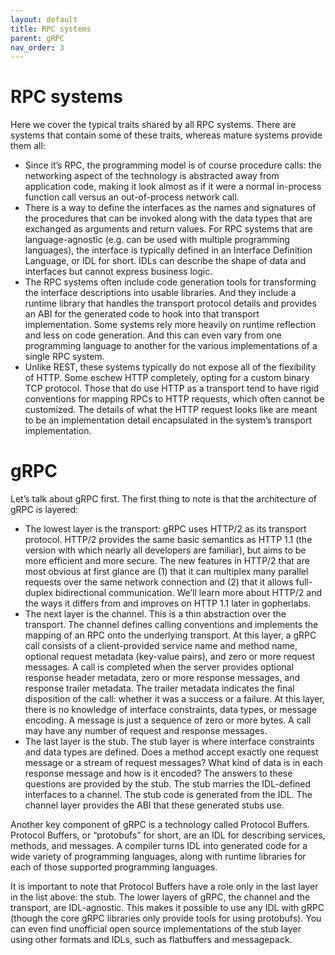 ```yaml
---
layout: default
title: RPC systems
parent: gRPC
nav_order: 3
---
```


# RPC systems

Here we cover the typical traits shared by all RPC systems. There are systems that contain some of these traits, whereas mature systems provide them all:

- Since it’s RPC, the programming model is of course procedure calls: the networking aspect of the technology is abstracted away from application code, making it look almost as if it were a normal in-process function call 
versus an out-of-process network call.
- There is a way to define the interfaces as the names and signatures of the procedures that can be invoked along with the data types that are exchanged as arguments and return values. For RPC systems that are language-agnostic (e.g. can be used with multiple programming languages), the interface is typically defined in an Interface Definition Language, or IDL for short. 
IDLs can describe the shape of data and interfaces but cannot express business logic.
- The RPC systems often include code generation tools for transforming the interface descriptions into usable libraries. And they include a runtime library that handles the transport protocol details and provides an ABI for the generated code to hook into that transport implementation. Some systems rely more heavily on runtime reflection and less on code generation. And this can even vary from one programming language 
to another for the various implementations of a single RPC system.
- Unlike REST, these systems typically do not expose all of the flexibility of HTTP. Some eschew HTTP completely, opting for a custom binary TCP protocol. Those that do use HTTP as a transport tend to have rigid conventions for mapping RPCs to HTTP requests, which often cannot be customized. The details of what the HTTP request looks like are meant to be an implementation detail 
encapsulated in the system’s transport implementation.


# gRPC

Let’s talk about gRPC first. The first thing to note is that the architecture of gRPC is layered:

- The lowest layer is the transport: gRPC uses HTTP/2 as its transport protocol. HTTP/2 provides the same basic semantics as HTTP 1.1 (the version with which nearly all developers are familiar),
but aims to be more efficient and more secure. The new features in HTTP/2 that are most obvious at first glance are (1) that it can multiplex many parallel requests over the same network 
connection and (2) that it allows full-duplex bidirectional communication. We’ll learn more about HTTP/2 and the ways it differs from and 
improves on HTTP 1.1 later in gopherlabs.
- The next layer is the channel. This is a thin abstraction over the transport. The channel defines calling conventions and implements the mapping of an
RPC onto the underlying transport. At this layer, a gRPC call consists of a client-provided service name and method name, optional request metadata
(key-value pairs), and zero or more request messages. A call is completed when the server provides optional response header metadata, zero or more
response messages, and response trailer metadata. The trailer metadata indicates the final disposition of the call: whether it was a success or a failure.
At this layer, there is no knowledge of interface constraints, data types, or message encoding. A message is just a sequence of zero or more bytes. 
A call may have any number of request and response messages.
- The last layer is the stub. The stub layer is where interface constraints and data types are defined. Does a method accept exactly one request message 
or a stream of request messages? What kind of data is in each response message and how is it encoded? The answers to these questions are provided by the stub. 
The stub marries the IDL-defined interfaces to a channel. The stub code is generated from the IDL. The channel layer provides the ABI that these generated stubs use.

Another key component of gRPC is a technology called Protocol Buffers. Protocol Buffers, or “protobufs” for short, are an IDL for describing services, methods, and messages. A compiler turns IDL into generated code for a wide variety of programming languages, 
along with runtime libraries for each of those supported programming languages. 

It is important to note that Protocol Buffers have a role only in the last layer in the list above: the stub. The lower layers of gRPC, 
the channel and the transport, are IDL-agnostic. This makes it possible to use any IDL with gRPC (though the core gRPC libraries only provide tools for 
using protobufs). You can even find unofficial open source implementations of the stub layer using other formats and IDLs, such as flatbuffers and messagepack.



